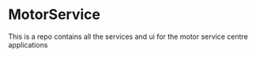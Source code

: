 # MotorService
This is a repo contains all the services and ui for the motor service centre applications
